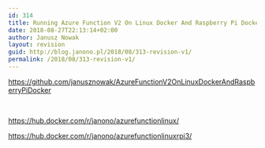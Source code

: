 ```yaml
---
id: 314
title: Running Azure Function V2 On Linux Docker And Raspberry Pi Docker
date: 2018-08-27T22:13:14+02:00
author: Janusz Nowak
layout: revision
guid: http://blog.janono.pl/2018/08/313-revision-v1/
permalink: /2018/08/313-revision-v1/
---
```

https://github.com/janusznowak/AzureFunctionV2OnLinuxDockerAndRaspberryPiDocker

&nbsp;

https://hub.docker.com/r/janono/azurefunctionlinux/

https://hub.docker.com/r/janono/azurefunctionlinuxrpi3/